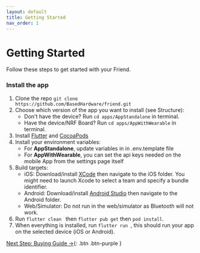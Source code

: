 ```yaml
---
layout: default
title: Getting Started
nav_order: 1
---
```


# Getting Started

Follow these steps to get started with your Friend.

### Install the app

1. Clone the repo `git clone https://github.com/BasedHardware/friend.git`
2. Choose which version of the app you want to install (see Structure):
   - Don't have the device? Run `cd apps/AppStandalone` in terminal.
   - Have the device/NRF Board? Run `cd apps/AppWithWearable` in terminal.
3. Install [Flutter](https://docs.flutter.dev/get-started/install/macos/mobile-ios?tab=download) and [CocoaPods](https://guides.cocoapods.org/using/getting-started.html)
4. Install your environment variables:
   - For **AppStandalone**, update variables in in .env.template file
   - For **AppWithWearable**, you can set the api keys needed on the mobile App from the settings page itself
5. Build targets:
   - iOS: Download/install [XCode](https://apps.apple.com/us/app/xcode/id497799835?mt=12) then navigate to the iOS folder. You might need to launch Xcode to select a team and specify a bundle identifier.
   - Android: Download/install [Android Studio](https://developer.android.com/studio) then navigate to the Android folder.
   - Web/Simulator: Do not run in the web/simulator as Bluetooth will not work.
6. Run `flutter clean ` then `flutter pub get` then `pod install`.
7. When everything is installed, run `flutter run `, this should run your app on the selected device (iOS or Android).

[Next Step: Buying Guide →](https://basedhardware.github.io/Friend/assembly/Buying_Guide/){: .btn .btn-purple }
